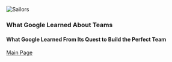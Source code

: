 ![Sailors](https://images.unsplash.com/photo-1457473075527-b0db85c08e66?ixlib=rb-1.2.1&ixid=eyJhcHBfaWQiOjEyMDd9&auto=format&fit=crop&w=500&q=60)

### What Google Learned About Teams

#### What Google Learned From Its Quest to Build the Perfect Team

[Main Page](README.md)